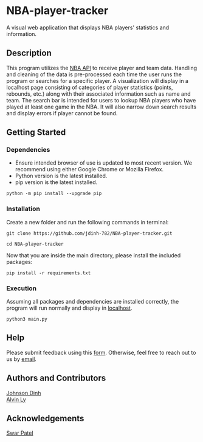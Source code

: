 # NBA-player-tracker
A visual web application that displays NBA players' statistics and information.

## Description
This program utilizes the [NBA API](https://github.com/swar/nba_api) to receive player and team data. Handling and cleaning of the data is pre-processed each time the user runs the program or searches for a specific player. A visualization will display in a localhost page consisting of categories of player statistics (points, rebounds, etc.) along with their associated information such as name and team. The search bar is intended for users to lookup NBA players who have played at least one game in the NBA. It will also narrow down search results and display errors if player cannot be found. 

## Getting Started
### Dependencies
* Ensure intended browser of use is updated to most recent version. We recommend using either Google Chrome or Mozilla Firefox.
* Python version is the latest installed.
* pip version is the latest installed.
```
python -m pip install --upgrade pip
```

### Installation
Create a new folder and run the following commands in terminal:
``` 
git clone https://github.com/jdinh-782/NBA-player-tracker.git

cd NBA-player-tracker 
```

Now that you are inside the main directory, please install the included packages:
```
pip install -r requirements.txt
```

### Execution
Assuming all packages and dependencies are installed correctly, the program will run normally and display in [localhost](http://localhost:8000).
```
python3 main.py
```

## Help
Please submit feedback using this [form](https://docs.google.com/forms/d/e/1FAIpQLSfIuycEaVL72vk4nI769YCcoTHdk8jDoh93scR-ie0wnUaPFg/viewform?embedded=true). Otherwise, feel free to reach out to us by [email](jdinh782@gmail.com).

## Authors and Contributors
[Johnson Dinh](https://www.linkedin.com/in/johnson-dinh/) <br>
[Alvin Ly](https://www.linkedin.com/in/alvin-ly-0368491b4/)

## Acknowledgements
[Swar Patel](https://github.com/swar)

